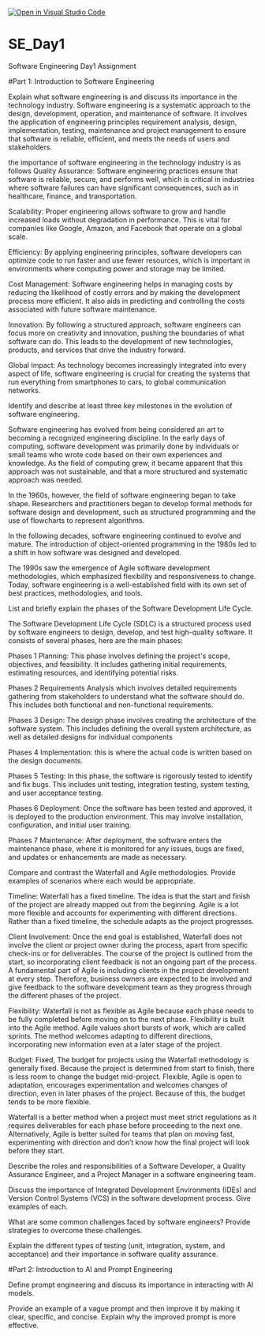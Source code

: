 [![Open in Visual Studio Code](https://classroom.github.com/assets/open-in-vscode-2e0aaae1b6195c2367325f4f02e2d04e9abb55f0b24a779b69b11b9e10269abc.svg)](https://classroom.github.com/online_ide?assignment_repo_id=15533076&assignment_repo_type=AssignmentRepo)
# SE_Day1
Software Engineering Day1 Assignment

#Part 1: Introduction to Software Engineering

Explain what software engineering is and discuss its importance in the technology industry.
Software engineering is a systematic approach to the design, development, operation, and maintenance of software. It involves the application of engineering principles requirement analysis, design, implementation, testing, maintenance and project management to ensure that software is reliable, efficient, and meets the needs of users and stakeholders.

the importance of software engineering in the technology industry is as follows
Quality Assurance: Software engineering practices ensure that software is reliable, secure, and performs well, which is critical in industries where software failures can have significant consequences, such as in healthcare, finance, and transportation.

Scalability: Proper engineering allows software to grow and handle increased loads without degradation in performance. This is vital for companies like Google, Amazon, and Facebook that operate on a global scale.

Efficiency: By applying engineering principles, software developers can optimize code to run faster and use fewer resources, which is important in environments where computing power and storage may be limited.

Cost Management: Software engineering helps in managing costs by reducing the likelihood of costly errors and by making the development process more efficient. It also aids in predicting and controlling the costs associated with future software maintenance.

Innovation: By following a structured approach, software engineers can focus more on creativity and innovation, pushing the boundaries of what software can do. This leads to the development of new technologies, products, and services that drive the industry forward.

Global Impact: As technology becomes increasingly integrated into every aspect of life, software engineering is crucial for creating the systems that run everything from smartphones to cars, to global communication networks.


Identify and describe at least three key milestones in the evolution of software engineering.

Software engineering has evolved from being considered an art to becoming a recognized engineering discipline. In the early days of computing, software development was primarily done by individuals or small teams who wrote code based on their own experiences and knowledge. As the field of computing grew, it became apparent that this approach was not sustainable, and that a more structured and systematic approach was needed.

In the 1960s, however, the field of software engineering began to take shape. Researchers and practitioners began to develop formal methods for software design and development, such as structured programming and the use of flowcharts to represent algorithms.

In the following decades, software engineering continued to evolve and mature. The introduction of object-oriented programming in the 1980s led to a shift in how software was designed and developed. 

The 1990s saw the emergence of Agile software development methodologies, which emphasized flexibility and responsiveness to change. Today, software engineering is a well-established field with its own set of best practices, methodologies, and tools.

List and briefly explain the phases of the Software Development Life Cycle.

The Software Development Life Cycle (SDLC) is a structured process used by software engineers to design, develop, and test high-quality software. It consists of several phases, here are the main phases:

Phases 1
Planning: This phase involves defining the project's scope, objectives, and feasibility. It includes gathering initial requirements, estimating resources, and identifying potential risks.

Phases 2
Requirements Analysis which involves detailed requirements gathering from stakeholders to understand what the software should do. This includes both functional and non-functional requirements.

Phases 3
Design: The design phase involves creating the architecture of the software system. This includes defining the overall system architecture, as well as detailed designs for individual components

Phases 4
Implementation: this is where the actual code is written based on the design documents. 

Phases 5
Testing: In this phase, the software is rigorously tested to identify and fix bugs. This includes unit testing, integration testing, system testing, and user acceptance testing.

Phases 6
Deployment: Once the software has been tested and approved, it is deployed to the production environment. This may involve installation, configuration, and initial user training.

Phases 7
Maintenance: After deployment, the software enters the maintenance phase, where it is monitored for any issues, bugs are fixed, and updates or enhancements are made as necessary.



Compare and contrast the Waterfall and Agile methodologies. Provide examples of scenarios where each would be appropriate.

Timeline:
Waterfall has a fixed timeline. The idea is that the start and finish of the project are already mapped out from the beginning.
Agile is a lot more flexible and accounts for experimenting with different directions. Rather than a fixed timeline, the schedule adapts as the project progresses.

Client Involvement:
Once the end goal is established, Waterfall does not involve the client or project owner during the process, apart from specific check-ins or for deliverables. The course of the project is outlined from the start, so incorporating client feedback is not an ongoing part of the process.
A fundamental part of Agile is including clients in the project development at every step. Therefore, business owners are expected to be involved and give feedback to the software development team as they progress through the different phases of the project.

Flexibility:
Waterfall is not as flexible as Agile because each phase needs to be fully completed before moving on to the next phase.
Flexibility is built into the Agile method. Agile values short bursts of work, which are called sprints. The method welcomes adapting to different directions, incorporating new information even at a later stage of the project.

Budget:
Fixed, The budget for projects using the Waterfall methodology is generally fixed. Because the project is determined from start to finish, there is less room to change the budget mid-project.
Flexible, Agile is open to adaptation, encourages experimentation and welcomes changes of direction, even in later phases of the project. Because of this, the budget tends to be more flexible.

Waterfall is a better method when a project must meet strict regulations as it requires deliverables for each phase before proceeding to the next one.
Alternatively, Agile is better suited for teams that plan on moving fast, experimenting with direction and don’t know how the final project will look before they start.

Describe the roles and responsibilities of a Software Developer, a Quality Assurance Engineer, and a Project Manager in a software engineering team.


Discuss the importance of Integrated Development Environments (IDEs) and Version Control Systems (VCS) in the software development process. Give examples of each.


What are some common challenges faced by software engineers? Provide strategies to overcome these challenges.


Explain the different types of testing (unit, integration, system, and acceptance) and their importance in software quality assurance.


#Part 2: Introduction to AI and Prompt Engineering


Define prompt engineering and discuss its importance in interacting with AI models.


Provide an example of a vague prompt and then improve it by making it clear, specific, and concise. Explain why the improved prompt is more effective.
